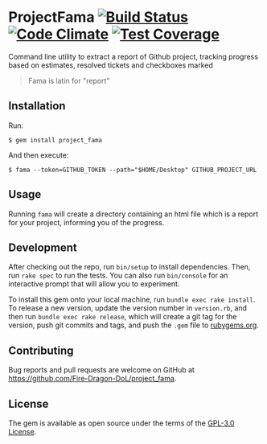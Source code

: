 # ProjectFama [![Build Status][test-badge]][test-link] [![Code Climate][gpa-badge]][gpa-link] [![Test Coverage][coverage-badge]][coverage-link]

Command line utility to extract a report of Github project, tracking progress
based on estimates, resolved tickets and checkboxes marked

> Fama is latin for "report"

## Installation

Run:

    $ gem install project_fama

And then execute:

    $ fama --token=GITHUB_TOKEN --path="$HOME/Desktop" GITHUB_PROJECT_URL

## Usage

Running `fama` will create a directory containing an html file which is a
report for your project, informing you of the progress.

## Development

After checking out the repo, run `bin/setup` to install dependencies. Then, run `rake spec` to run the tests. You can also run `bin/console` for an interactive prompt that will allow you to experiment.

To install this gem onto your local machine, run `bundle exec rake install`. To release a new version, update the version number in `version.rb`, and then run `bundle exec rake release`, which will create a git tag for the version, push git commits and tags, and push the `.gem` file to [rubygems.org](https://rubygems.org).

## Contributing

Bug reports and pull requests are welcome on GitHub at https://github.com/Fire-Dragon-DoL/project_fama.

## License

The gem is available as open source under the terms of the [GPL-3.0 License](https://opensource.org/licenses/GPL-3.0).

[test-badge]: https://travis-ci.org/Fire-Dragon-DoL/project_fama.svg?branch=master
[test-link]: https://travis-ci.org/Fire-Dragon-DoL/project_fama
[gpa-badge]: https://codeclimate.com/github/Fire-Dragon-DoL/project_fama/badges/gpa.svg
[gpa-link]: https://codeclimate.com/github/Fire-Dragon-DoL/project_fama
[coverage-badge]: https://codeclimate.com/github/Fire-Dragon-DoL/project_fama/badges/coverage.svg
[coverage-link]: https://codeclimate.com/github/Fire-Dragon-DoL/project_fama/coverage
